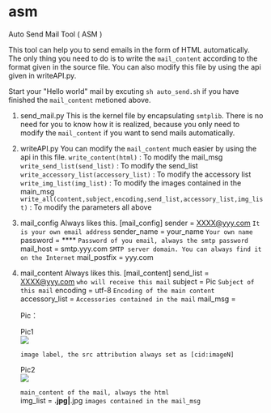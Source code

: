 # asm
Auto Send Mail Tool ( ASM )

This tool can help you to send emails in the form of HTML automatically. The only thing you need to do is to write the `mail_content` according to the format given in the source file. You can also modify this file by using the api given in writeAPI.py.

Start your "Hello world" mail by excuting `sh auto_send.sh` if you have finished the `mail_content` metioned above.

1. send_mail.py
   This is the kernel file by encapsulating `smtplib`. There is no need for you to know how it is realized, because you only need to modify the `mail_content` if you want to send mails automatically.

2. writeAPI.py
    You can modify the `mail_content` much easier by using the api in this file.
    `write_content(html)` : To modify the mail_msg
    `write_send_list(send_list)` : To modify the send_list
    `write_accessory_list(accessory_list)` : To modify the accessory list
    `write_img_list(img_list)` : To modify the images contained in the main_msg
    `write_all(content,subject,encoding,send_list,accessory_list,img_list)` : To modify the parameters all above
  
3. mail_config
    Always likes this.
      [mail_config]
      sender = XXXX@yyy.com `It is your own email address`
      sender_name = your_name `Your own name`
      password = ****         `Password of you email, always the smtp password`
      mail_host = smtp.yyy.com `SMTP server domain. You can always find it on the Internet`
      mail_postfix = yyy.com


4. mail_content
    Always likes this.
      [mail_content]
      send_list = XXXX@yyy.com `who will receive this mail`
      subject = Pic            `Subject of this mail`
      encoding = utf-8         `Encoding of the main content`
      accessory_list =          `Accessories contained in the mail`
      mail_msg = <html><head><title>picture</title></head>
			 	<body>
				<p>Pic：</p>
				<p>Pic1<br/><img src="cid:image1"></p> `image label, the src attribution always set as [cid:imageN]`
				<p>Pic2<br/><img src="cid:image2"></p>
				</body></html>            `main_content of the mail, always the html`  
      img_list = **.jpg|**.jpg    `images contained in the mail_msg`





